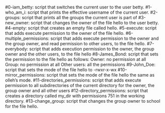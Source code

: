 #0-iam_betty:
script that switches the current user to the user betty.
#1-who_am_i:
script that prints the effective username of the current user.
#2-groups:
script that prints all the groups the current user is part of
#3-new_owner:
script that changes the owner of the file hello to the user betty.
#4-empty:
script that creates an empty file called hello.
#5-execute:
script that adds execute permission to the owner of the file hello.
#6-multiple_permissions:
script that adds execute permission to the owner and the group owner, and read permission to other users, to the file hello.
#7-everybody:
script that adds execution permission to the owner, the group owner and the other users, to the file hello
#8-James_Bond:
script that sets the permission to the file hello as follows:
	Owner: no permission at all
	Group: no permission at all
	Other users: all the permissions
#9-John_Doe:
script that sets the mode of the file hello to -rwxr-x-wx
#10-mirror_permissions:
script that sets the mode of the file hello the same as olleh’s mode.
#11-directories_permissions:
script that adds execute permission to all subdirectories of the current directory for the owner, the group owner and all other users
#12-directory_permissions:
script that creates a directory called my_dir with permissions 751 in the working directory.
#13-change_group:
script that changes the group owner to school for the file hello.
